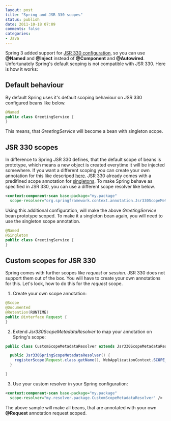 ```yaml
---
layout: post
title: "Spring and JSR 330 scopes"
status: publish
date: 2011-10-18 07:09
comments: false
categories:
- Java
---
```


Spring 3 added support for
[JSR 330 configuration](http://download.oracle.com/javaee/6/api/javax/inject/package-summary.html),
so you can use **@Named** and  **@Inject** instead of **@Component** and
**@Autowired**. Unfortunately Spring's default scoping is not compatible with
JSR 330. Here is how it works:

Default behaviour
-----------------
By default Spring uses it's default scoping behaviour on JSR 330 configured
beans like below.

```java
@Named
public class GreetingService {
}
```

This means, that *GreetingService* will become a bean with singleton scope.

JSR 330 scopes
--------------
In difference to Spring JSR 330 defines, that the default scope of beans is
prototype, which means a new object is created everytime it will be injected
somewhere. If you want a different scoping you can create your own annotation for
this like descriped
[here](http://download.oracle.com/javaee/6/api/javax/inject/Scope.html). JSR 330
already comes with a predifined scope annotation for
[singletons](http://download.oracle.com/javaee/6/api/javax/inject/Singleton.html). To
make Spring behave as specified in JSR 330, you can use a different scope
resolver like below.

```xml
<context:component-scan base-package="my.package"
  scope-resolver="org.springframework.context.annotation.Jsr330ScopeMetadataResolver" />
```

Using this additional configuration, will make the above *GreetingService* bean
prototype scoped. To make it a singleton bean again, you will need to use the
singleton scope annotation.


```java
@Named
@Singleton
public class GreetingService {
}
```

Custom scopes for JSR 330
-------------------------
Spring comes with further scopes like *request* or *session*. JSR 330 does not
support them out of the box. You will have to create your own annotations for
this. Let's look, how to do this for the *request* scope.

1. Create your own scope annotation:

```java
@Scope
@Documented
@Retention(RUNTIME)
public @interface Request {
}
```

2. Extend *Jsr330ScopeMetadataResolver* to map your annotation on Spring's
   scope:

```java
public class CustomScopeMetadataResolver extends Jsr330ScopeMetadataResolver {

  public Jsr330SpringScopeMetadataResolver() {
    registerScope(Request.class.getName(), WebApplicationContext.SCOPE_REQUEST);
  }

}
```

3. Use your custom resolver in your Spring configuration:

```xml
<context:component-scan base-package="my.package"
  scope-resolver="my.resolver.package.CustomScopeMetadataResolver" />
```

The above sample will make all beans, that are annotated with your own
**@Request** annotation request scoped.
